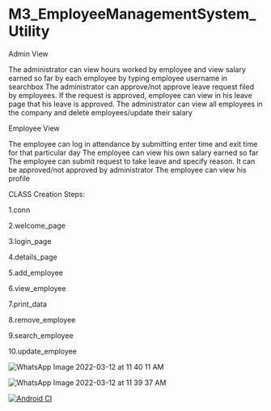 # M3_EmployeeManagementSystem_Utility



Admin View

The administrator can view hours worked by employee and view salary earned so far by each employee by typing employee username in searchbox
The administrator can approve/not approve leave request filed by employees. If the request is approved, employee can view in his leave page that his leave is approved.
The administrator can view all employees in the company and delete employees/update their salary


Employee View

The employee can log in attendance by submitting enter time and exit time for that particular day
The employee can view his own salary earned so far
The employee can submit request to take leave and specify reason. It can be approved/not approved by administrator
The employee can view his profile

























CLASS Creation Steps:

1.conn

2.welcome_page

3.login_page

4.details_page

5.add_employee

6.view_employee

7.print_data

8.remove_employee

9.search_employee

10.update_employee



![WhatsApp Image 2022-03-12 at 11 40 11 AM](https://user-images.githubusercontent.com/74421461/158014450-e888f29f-55bf-4986-ac27-9344a7d3d9bc.jpeg)


![WhatsApp Image 2022-03-12 at 11 39 37 AM](https://user-images.githubusercontent.com/74421461/158014454-d950b544-afff-43af-87f2-e5c661ca4c03.jpeg)
                       












[![Android CI](https://github.com/DVTkrishna/M3_EmployeeManagementSystem_Utility/actions/workflows/android.yml/badge.svg)](https://github.com/DVTkrishna/M3_EmployeeManagementSystem_Utility/actions/workflows/android.yml)
